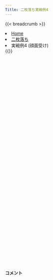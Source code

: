 ```yaml
---
Title: 二枚落ち実戦例4
---
```

{{< breadcrumb >}}
  <li class="breadcrumb-item"><a href="/shogi-beginners/">Home</a></li>
  <li class="breadcrumb-item"><a href="/shogi-beginners/2mai/">二枚落ち</a></li>
  <li class="breadcrumb-item active" aria-current="page">実戦例4 (顔面受け)</li>
{{</ breadcrumb >}}
<div class="row pt-3">
  <div class="col-lg-1"></div>
  <div class="col-sm" tabindex="-1">
    <script id="example-kif" type="text/plain">
手合割：二枚落ち
下手：下手
上手：上手
手数----指手---------消費時間--
*<ruby>二歩<rt>にふ</rt></ruby><ruby>突<rt>つ</rt></ruby>き<ruby>定跡<rt>じょうせき</rt></ruby>の<ruby>勝<rt>か</rt></ruby>ち<ruby>方<rt>かた</rt></ruby>をおぼえましょう。
*<div class="text-center"><img class="img-fluid pt-3 w-50" src="/shogi-beginners/img/cat32.webp"></div>
   1 ２二銀(31)
   2 ７六歩(77)
   3 ７二銀(71)
*☖<ruby>５三<rt>ごーさん</rt></ruby><ruby>銀型<rt>ぎんがた</rt></ruby><ruby>以外<rt>いがい</rt></ruby>にも<ruby>本当<rt>ほんとう</rt></ruby>はいろいろな<ruby>指<rt>さ</rt></ruby>し<ruby>方<rt>かた</rt></ruby>があります。
   4 ４六歩(47)
   5 １四歩(13)
   6 ４五歩(46)
   7 ６四歩(63)
   8 ４八銀(39)
   9 ６三銀(72)
  10 ４七銀(48)
  11 ７四歩(73)
  12 ３六歩(37)
  13 ８四歩(83)
  14 ３五歩(36)
*☗<ruby>４五<rt>よんごー</rt></ruby><ruby>歩<rt>ふ</rt></ruby>と☗<ruby>３五<rt>さんごー</rt></ruby><ruby>歩<rt>ふ</rt></ruby>の<ruby>位<rt>くらい</rt></ruby><ruby>取<rt>ど</rt></ruby>りはどんな<ruby>変化<rt>へんか</rt></ruby>でも<ruby>有力<rt>ゆうりょく</rt></ruby>です。
  15 ３二金(41)
  16 ３八飛(28)
  17 ４二玉(51)
  18 ６八銀(79)
  19 ９四歩(93)
  20 ９六歩(97)
  21 ５四銀(63)
  22 ４六銀(47)
*☗<ruby>４五<rt>よんごー</rt></ruby><ruby>歩<rt>ふ</rt></ruby>を<ruby>取<rt>と</rt></ruby>られてはいけません。
  23 ５二金(61)
*<ruby>上手<rt>うわて</rt></ruby>は<ruby>攻<rt>せ</rt></ruby>めようとすると<ruby>反撃<rt>はんげき</rt></ruby>がきびしくうまくいかないことが<ruby>多<rt>おお</rt></ruby>いです。そのため<ruby>守<rt>まも</rt></ruby>りに<ruby>徹<rt>てっ</rt></ruby>してくる<ruby>場合<rt>ばあい</rt></ruby>もあります。
  24 ７八金(69)
  25 ３一玉(42)
  26 ６九玉(59)
  27 ８五歩(84)
  28 ５八金(49)
  29 ２四歩(23)
*<ruby>問題<rt>もんだい</rt></ruby>: <ruby>次<rt>つぎ</rt></ruby>の<ruby>手<rt>て</rt></ruby>を<ruby>考<rt>かんが</rt></ruby>えてみましょう。
*<div><img class="img-fluid" src="/shogi-beginners/img/cat2.webp"></div>
  30 ３四歩(35)
*☖<ruby>２三<rt>にいさん</rt></ruby><ruby>銀<rt>ぎん</rt></ruby>とされると<ruby>攻<rt>せ</rt></ruby>めにくくなるので、<ruby>歩<rt>ふ</rt></ruby>の<ruby>交換<rt>こうかん</rt></ruby>はしておきましょう。
  31 同　歩(33)
  32 同　飛(38)
  33 ９五歩(94)
  34 同　歩(96)
  35 ２三銀(22)
  36 ３六飛(34)
  37 ３三歩打
  38 ３七桂(29)
  39 ７五歩(74)
  40 同　歩(76)
  41 ８六歩(85)
  42 同　歩(87)
*<ruby>攻<rt>せ</rt></ruby>めになっていないものはすべて☗<ruby>同歩<rt>どうふ</rt></ruby>と<ruby>応<rt>おう</rt></ruby>じましょう。
  43 １二香(11)
  44 ３五銀(46)
*<ruby>左端<rt>ひだりはし</rt></ruby>からじっと<ruby>攻<rt>せ</rt></ruby>める<ruby>手<rt>て</rt></ruby>もありますが、シンプルに<ruby>銀<rt>ぎん</rt></ruby>で<ruby>攻<rt>せ</rt></ruby>めるのがわかりやすいです。
  45 ４二金(52)
*<ruby>問題<rt>もんだい</rt></ruby>: <ruby>次<rt>つぎ</rt></ruby>の<ruby>手<rt>て</rt></ruby>を<ruby>考<rt>かんが</rt></ruby>えてみましょう。
*<div><img class="img-fluid" src="/shogi-beginners/img/cat2.webp"></div>
  46 ２六歩(27)
*☗<ruby>２六<rt>にいろく</rt></ruby><ruby>歩<rt>ふ</rt></ruby>☖<ruby>同歩<rt>どうふ</rt></ruby>☗<ruby>２五<rt>にいごー</rt></ruby><ruby>歩<rt>ふ</rt></ruby>をねらって<ruby>下手<rt>したて</rt></ruby><ruby>好調<rt>こうちょう</rt></ruby>です。
  47 ９五香(91)
  48 同　香(99)
  49 ３四歩(33)
*<ruby>指<rt>さ</rt></ruby>す<ruby>手<rt>て</rt></ruby>がないので<ruby>上手<rt>うわて</rt></ruby>は<ruby>暴<rt>あば</rt></ruby>れるしかありません。
  50 ４六銀(35)
*☗<ruby>同銀<rt>どうぎん</rt></ruby>でも<ruby>優勢<rt>ゆうせい</rt></ruby>ですが、<ruby>駒得<rt>こまどく</rt></ruby>の<ruby>下手<rt>したて</rt></ruby>は<ruby>戦<rt>たたか</rt></ruby>う<ruby>必要<rt>ひつよう</rt></ruby>もありません。☗<ruby>４六銀<rt>よんろくぎん</rt></ruby>は<ruby>師匠<rt>ししょう</rt></ruby>を<ruby>泣<rt>な</rt></ruby>かせる<ruby>手<rt>て</rt></ruby>です。
  51 ９七歩打
  52 同　桂(89)
  53 ３三金(42)
  54 ９二香成(95)
  55 ７三桂(81)
  56 ７四歩(75)
*ていねいに<ruby>応<rt>おう</rt></ruby>じて<ruby>駒得<rt>こまどく</rt></ruby>を<ruby>主張<rt>しゅちょう</rt></ruby>するのがわかりやすいです。
  57 ６五桂(73)
  58 ７三歩成(74)
  59 １五歩(14)
  60 ６六角(88)
  61 １六歩(15)
  62 同　歩(17)
  63 １三香(12)
  64 ６二と(73)
  65 ２二玉(31)
  66 ５二と(62)
  67 ５七桂(65)
*<ruby>下手<rt>したて</rt></ruby>はと<ruby>金<rt>きん</rt></ruby>を<ruby>寄<rt>よ</rt></ruby>っていくだけで<ruby>勝<rt>か</rt></ruby>てます。<ruby>手<rt>て</rt></ruby>のない<ruby>上手<rt>うわて</rt></ruby>は<ruby>暴<rt>あば</rt></ruby>れてきますが、ていねいに<ruby>応<rt>おう</rt></ruby>じていきましょう。
  68 同　角(66)
  69 ９六歩打
  70 ８五桂(97)
  71 ９七歩成(96)
  72 ８四角(57)
  73 ４四歩(43)
  74 ５一角成(84)
  75 ４五歩(44)
  76 同　銀(46)
  77 ８七歩打
  78 ８九香打
*<ruby>師匠<rt>ししょう</rt></ruby><ruby>泣<rt>な</rt></ruby>かせの<ruby>手<rt>て</rt></ruby>です。ここまでしなくても<ruby>勝<rt>か</rt></ruby>てます。
  79 ８八歩成(87)
  80 同　香(89)
  81 同　と(97)
  82 同　金(78)
  83 ３五香打
  84 ４六飛(36)
  85 ５五銀(54)
  86 ７六飛(46)
  87 ３七香成(35)
  88 ４二と(52)
  *ここまでくれば<ruby>勝利<rt>しょうり</rt></ruby>は<ruby>目前<rt>もくぜん</rt></ruby>です。<ruby>勝<rt>か</rt></ruby>ち<ruby>方<rt>かた</rt></ruby>はたくさんありますが、<ruby>二枚<rt>にまい</rt></ruby><ruby>落<rt>お</rt></ruby>ちはていねいに<ruby>指<rt>さ</rt></ruby>すと<ruby>勝<rt>か</rt></ruby>ちやすいです。
  89 ４六桂打
  90 ５九金(58)
  91 ４七成香(37)
  92 ７二飛成(76)
  93 ５八成香(47)
  94 同　金(59)
  95 同　桂成(46)
  96 同　玉(69)
  97 ４二金(32)
  98 同　馬(51)
  99 ３二金打
 100 ３一金打
 101 ７一歩打
 102 ３二金(31)
 103 同　金(33)
 104 １二金打
 105 同　玉(22)
 106 ３二馬(42)
 107 ４七金打
 108 同　玉(58)
 109 ４六銀(55)
 110 同　玉(47)
 111 ３五金打
 112 ５七玉(46)
 113 ４六金(35)
 114 同　玉(57)
 115 ３二銀(23)
 116 同　龍(72)
 117 ２二角打
 118 ２三金打
 119 １一玉(12)
 120 ２二龍(32)
 121 投了
*<a href="/shogi-beginners/2mai/example5/">
*<ruby>次<rt>つぎ</rt></ruby>の<ruby>棋譜<rt>きふ</rt></ruby>を<ruby>見<rt>み</rt></ruby>よう！
*<div class="text-center"><img class="img-fluid pt-3 w-50" src="/shogi-beginners/img/cat1.webp"></div></a>
まで120手で下手の勝ち
    </script>
    <svg id="example" xmlns="http://www.w3.org/2000/svg" viewBox="0,0,400,540"></svg>
  </div>
  <div class="col-sm">
    <h4 class="pt-3">コメント</h4>
    <div id="comment"></div>
  </div>
  <div class="col-lg-1"></div>
</div>
